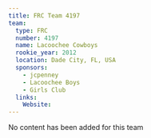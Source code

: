 ```yaml
---
title: FRC Team 4197
team:
  type: FRC
  number: 4197
  name: Lacoochee Cowboys
  rookie_year: 2012
  location: Dade City, FL, USA
  sponsors:
    - jcpenney
    - Lacoochee Boys
    - Girls Club
  links:
    Website: 
---
```

No content has been added for this team